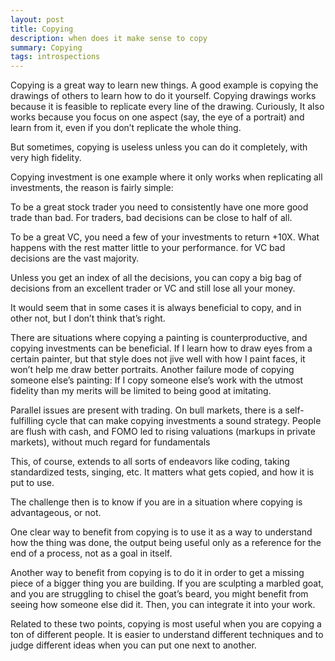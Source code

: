```yaml
---
layout: post
title: Copying
description: when does it make sense to copy
summary: Copying
tags: introspections
---
```

Copying is a great way to learn new things. A good example is copying the drawings of others to learn how to do it yourself. Copying drawings works because it is feasible to replicate every line of the drawing. Curiously, It also works because you focus on one aspect (say, the eye of a portrait) and learn from it, even if you don’t replicate the whole thing.

But sometimes, copying is useless unless you can do it completely, with very high fidelity.

Copying investment is one example where it only works when replicating all investments, the reason is fairly simple: 

To be a great stock trader you need to consistently have one more good trade than bad.  For traders, bad decisions can be close to half of all.

To be a great VC, you need a few of your investments to return +10X. What happens with the rest matter little to your performance. for VC bad decisions are the vast majority.

Unless you get an index of all the decisions, you can copy a big bag of decisions from an excellent trader or VC and still lose all your money. 

It would seem that in some cases it is always beneficial to copy, and in other not, but I don’t think that’s right.

 There are situations where copying a painting is counterproductive, and copying investments can be beneficial. If I learn how to draw eyes from a certain painter, but that style does not jive well with how I paint faces, it won’t help me draw better portraits. Another failure mode of copying someone else’s painting: If I copy someone else’s work with the utmost fidelity than my merits will be limited to being good at imitating. 

Parallel issues are present with trading. On bull markets, there is a self-fulfilling cycle that can make copying investments a sound strategy. People are flush with cash, and FOMO led to rising valuations (markups in private markets), without much regard for fundamentals

This, of course, extends to all sorts of endeavors like coding, taking standardized tests, singing, etc. It matters what gets copied, and how it is put to use. 

The challenge then is to know if you are in a situation where copying is advantageous, or not. 

One clear way to benefit from copying is to use it as a way to understand how the thing was done, the output being useful only as a reference for the end of a process, not as a goal in itself.

Another way to benefit from copying is to do it in order to get a missing piece of a bigger thing you are building. If you are sculpting a marbled goat, and you are struggling to chisel the goat’s beard, you might benefit from seeing how someone else did it. Then, you can integrate it into your work.

Related to these two points, copying is most useful when you are copying a ton of different people. It is easier to understand different techniques and to judge different ideas when you can put one next to another.
